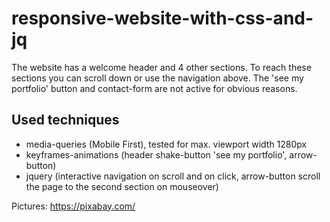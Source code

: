 # responsive-website-with-css-and-jq

The website has a welcome header and 4 other sections. To reach these sections you can scroll down or use the navigation above. The 'see my portfolio' button and contact-form are not active for obvious reasons. 

## Used techniques

* media-queries (Mobile First), tested for max. viewport width 1280px
* keyframes-animations (header shake-button 'see my portfolio', arrow-button)
* jquery (interactive navigation on scroll and on click, arrow-button scroll the page to the second section on mouseover)

Pictures: https://pixabay.com/
